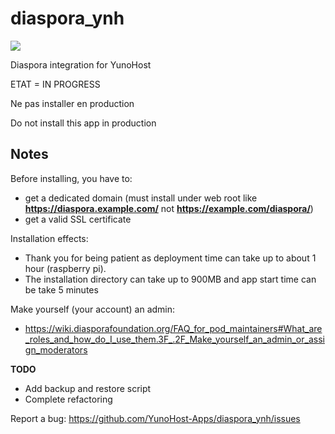 diaspora_ynh
==========

![](https://travis-ci.org/YunoHost-Apps/diaspora_ynh.svg)

Diaspora integration for YunoHost

ETAT = IN PROGRESS

Ne pas installer en production 

Do not install this app in production

Notes
--------------

Before installing, you have to:

- get a dedicated domain (must install under web root like **https://diaspora.example.com/** not **https://example.com/diaspora/**)
- get a valid SSL certificate

Installation effects:

- Thank you for being patient as deployment time can take up to about 1 hour (raspberry pi).
- The installation directory can take up to 900MB and app start time can be take 5 minutes

Make yourself (your account) an admin:
- https://wiki.diasporafoundation.org/FAQ_for_pod_maintainers#What_are_roles_and_how_do_I_use_them.3F_.2F_Make_yourself_an_admin_or_assign_moderators




**TODO**
* Add backup and restore script
* Complete refactoring

Report a bug: https://github.com/YunoHost-Apps/diaspora_ynh/issues
